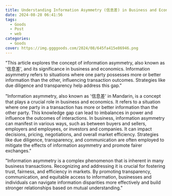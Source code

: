 ```yaml
---
title: Understanding Information Asymmetry (信息差) in Business and Economics
date: 2024-08-28 06:41:56
tags:
  - Goods
  - Post
  - web
categories:
  - Goods
cover: https://img.ggggoods.com/2024/08/645fa415e86946.png
---
```


"This article explores the concept of information asymmetry, also known as '信息差', and its significance in business and economics. Information asymmetry refers to situations where one party possesses more or better information than the other, influencing transaction outcomes. Strategies like due diligence and transparency help address this gap."

"Information asymmetry, also known as '信息差' in Mandarin, is a concept that plays a crucial role in business and economics. It refers to a situation where one party in a transaction has more or better information than the other party. This knowledge gap can lead to imbalances in power and influence the outcomes of interactions. In business, information asymmetry can manifest in various ways, such as between buyers and sellers, employers and employees, or investors and companies. It can impact decisions, pricing, negotiations, and overall market efficiency. Strategies like due diligence, transparency, and communication are often employed to mitigate the effects of information asymmetry and promote fairer exchanges."

"Information asymmetry is a complex phenomenon that is inherent in many business transactions. Recognizing and addressing it is crucial for fostering trust, fairness, and efficiency in markets. By promoting transparency, communication, and equitable access to information, businesses and individuals can navigate information disparities more effectively and build stronger relationships based on mutual understanding."
